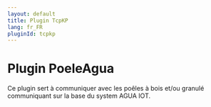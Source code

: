```yaml
---
layout: default
title: Plugin TcpKP
lang: fr_FR
pluginId: tcpkp
---
```


# Plugin PoeleAgua

Ce plugin sert à communiquer avec les poêles à bois et/ou granulé communiquant sur la base du system AGUA IOT.
